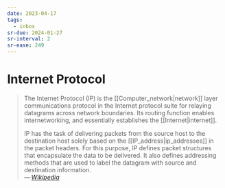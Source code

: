 ```yaml
---
date: 2023-04-17
tags:
  - inbox
sr-due: 2024-01-27
sr-interval: 2
sr-ease: 249
---
```


# Internet Protocol

> The Internet Protocol (IP) is the [[Computer_network|network]] layer
> communications protocol in the Internet protocol suite for relaying datagrams
> across network boundaries. Its routing function enables internetworking, and
> essentially establishes the [[Internet|internet]].
>
> IP has the task of delivering packets from the source host to the destination
> host solely based on the [[IP_address|ip_addresses]] in the packet headers.
> For this purpose, IP defines packet structures that encapsulate the data to be
> delivered. It also defines addressing methods that are used to label the
> datagram with source and destination information.\
> — <cite>[Wikipedia](https://en.wikipedia.org/wiki/Internet_Protocol)</cite>

